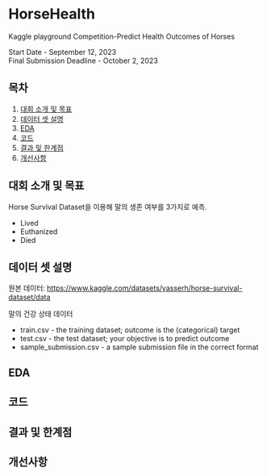 # HorseHealth
Kaggle playground Competition-Predict Health Outcomes of Horses

Start Date - September 12, 2023<br/>
Final Submission Deadline - October 2, 2023
## 목차
1. [대회 소개 및 목표](#대회-소개-및-목표)
2. [데이터 셋 설명](#데이터-셋-설명)
3. [EDA](#eda)
4. [코드](#코드)
5. [결과 및 한계점](#결과-및-한계점)
6. [개선사항](#개선사항)

## 대회 소개 및 목표



Horse Survival Dataset을 이용해 말의 생존 여부를 3가지로 예측.
- Lived
- Euthanized
- Died

## 데이터 셋 설명

원본 데이터: https://www.kaggle.com/datasets/yasserh/horse-survival-dataset/data

말의 건강 상태 데이터 

- train.csv - the training dataset; outcome is the (categorical) target
- test.csv - the test dataset; your objective is to predict outcome
- sample_submission.csv - a sample submission file in the correct format

## EDA


## 코드


## 결과 및 한계점


## 개선사항
